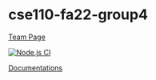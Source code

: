 # cse110-fa22-group4

[Team Page](admin/team.md)

[![Node.js CI](https://github.com/cse110-fa22-group4/cse110-fa22-group4/actions/workflows/CI.yml/badge.svg)](https://github.com/cse110-fa22-group4/cse110-fa22-group4/actions/workflows/CI.yml)


[Documentations](https://cse110-fa22-group4.github.io/cse110-fa22-group4/index2.html)
